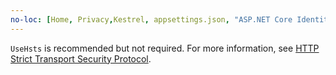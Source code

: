 ```yaml
---
no-loc: [Home, Privacy,Kestrel, appsettings.json, "ASP.NET Core Identity", cookie, Cookie, Blazor, "Blazor Server", "Blazor WebAssembly", "Identity", "Let's Encrypt", Razor, SignalR]
---
```

`UseHsts` is recommended but not required. For more information, see [HTTP Strict Transport Security Protocol](xref:security/enforcing-ssl#http-strict-transport-security-protocol-hsts).
